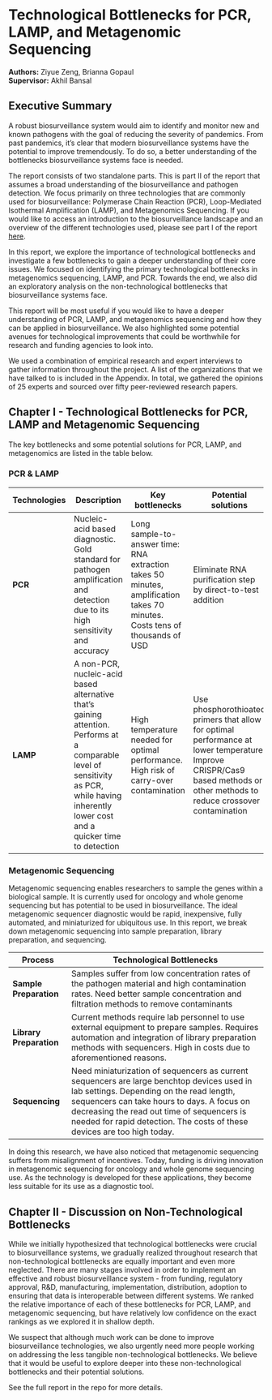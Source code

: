 # Technological Bottlenecks for PCR, LAMP, and Metagenomic Sequencing

**Authors:** Ziyue Zeng, Brianna Gopaul  
**Supervisor:** Akhil Bansal

## Executive Summary

A robust biosurveillance system would aim to identify and monitor new and known pathogens with the goal of reducing the severity of pandemics. From past pandemics, it’s clear that modern biosurveillance systems have the potential to improve tremendously. To do so, a better understanding of the bottlenecks biosurveillance systems face is needed.

The report consists of two standalone parts. This is part II of the report that assumes a broad understanding of the biosurveillance and pathogen detection. We focus primarily on three technologies that are commonly used for biosurveillance: Polymerase Chain Reaction (PCR), Loop-Mediated Isothermal Amplification (LAMP), and Metagenomics Sequencing. If you would like to access an introduction to the biosurveillance landscape and an overview of the different technologies used, please see part I of the report [here](https://github.com/BriannaGopaul/Tech_Bottlenecks_Biosurveillance_Report/blob/main/Overview%20of%20the%20Pathogen%20Biosurveillance%20Landscape%20%20(3).pdf).

In this report, we explore the importance of technological bottlenecks and investigate a few bottlenecks to gain a deeper understanding of their core issues. We focused on identifying the primary technological bottlenecks in metagenomics sequencing, LAMP, and PCR. Towards the end, we also did an exploratory analysis on the non-technological bottlenecks that biosurveillance systems face.

This report will be most useful if you would like to have a deeper understanding of PCR, LAMP, and metagenomics sequencing and how they can be applied in biosurveillance. We also highlighted some potential avenues for technological improvements that could be worthwhile for research and funding agencies to look into.

We used a combination of empirical research and expert interviews to gather information throughout the project. A list of the organizations that we have talked to is included in the Appendix. In total, we gathered the opinions of 25 experts and sourced over fifty peer-reviewed research papers.

## Chapter I - Technological Bottlenecks for PCR, LAMP and Metagenomic Sequencing

The key bottlenecks and some potential solutions for PCR, LAMP, and metagenomics are listed in the table below.

### PCR & LAMP

| **Technologies** | **Description** | **Key bottlenecks** | **Potential solutions** |
|------------------|-----------------|---------------------|-------------------------|
| **PCR**          | Nucleic-acid based diagnostic. Gold standard for pathogen amplification and detection due to its high sensitivity and accuracy | Long sample-to-answer time: RNA extraction takes 50 minutes, amplification takes 70 minutes. Costs tens of thousands of USD | Eliminate RNA purification step by direct-to-test addition |
| **LAMP**         | A non-PCR, nucleic-acid based alternative that’s gaining attention. Performs at a comparable level of sensitivity as PCR, while having inherently lower cost and a quicker time to detection | High temperature needed for optimal performance. High risk of carry-over contamination | Use phosphorothioated primers that allow for optimal performance at lower temperature. Improve CRISPR/Cas9 based methods or other methods to reduce crossover contamination |

### Metagenomic Sequencing

Metagenomic sequencing enables researchers to sample the genes within a biological sample. It is currently used for oncology and whole genome sequencing but has potential to be used in biosurveillance. The ideal metagenomic sequencer diagnostic would be rapid, inexpensive, fully automated, and miniaturized for ubiquitous use. In this report, we break down metagenomic sequencing into sample preparation, library preparation, and sequencing.

| **Process** | **Technological Bottlenecks** |
|-------------|-------------------------------|
| **Sample Preparation** | Samples suffer from low concentration rates of the pathogen material and high contamination rates. Need better sample concentration and filtration methods to remove contaminants |
| **Library Preparation** | Current methods require lab personnel to use external equipment to prepare samples. Requires automation and integration of library preparation methods with sequencers. High in costs due to aforementioned reasons. |
| **Sequencing** | Need miniaturization of sequencers as current sequencers are large benchtop devices used in lab settings. Depending on the read length, sequencers can take hours to days. A focus on decreasing the read out time of sequencers is needed for rapid detection. The costs of these devices are too high today. |

In doing this research, we have also noticed that metagenomic sequencing suffers from misalignment of incentives. Today, funding is driving innovation in metagenomic sequencing for oncology and whole genome sequencing use. As the technology is developed for these applications, they become less suitable for its use as a diagnostic tool.

## Chapter II - Discussion on Non-Technological Bottlenecks

While we initially hypothesized that technological bottlenecks were crucial to biosurveillance systems, we gradually realized throughout research that non-technological bottlenecks are equally important and even more neglected. There are many stages involved in order to implement an effective and robust biosurveillance system - from funding, regulatory approval, R&D, manufacturing, implementation, distribution, adoption to ensuring that data is interoperable between different systems. We ranked the relative importance of each of these bottlenecks for PCR, LAMP, and metagenomic sequencing, but have relatively low confidence on the exact rankings as we explored it in shallow depth.

We suspect that although much work can be done to improve biosurveillance technologies, we also urgently need more people working on addressing the less tangible non-technological bottlenecks. We believe that it would be useful to explore deeper into these non-technological bottlenecks and their potential solutions.

See the full report in the repo for more details.
